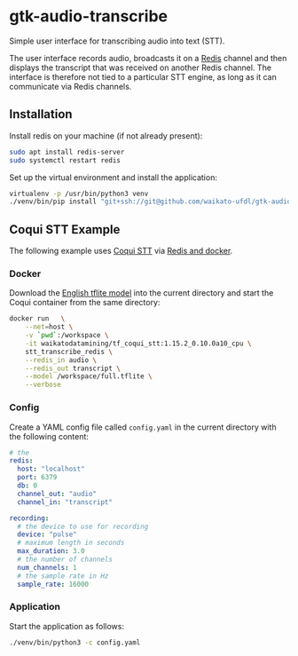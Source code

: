 # gtk-audio-transcribe
Simple user interface for transcribing audio into text (STT). 

The user interface records audio, broadcasts it on a [Redis](https://redis.io/) 
channel and then displays the transcript that was received on another Redis 
channel. The interface is therefore not tied to a particular STT engine, as long
as it can communicate via Redis channels.


## Installation

Install redis on your machine (if not already present):

```bash
sudo apt install redis-server
sudo systemctl restart redis
```

Set up the virtual environment and install the application:

```bash
virtualenv -p /usr/bin/python3 venv
./venv/bin/pip install "git+ssh://git@github.com/waikato-ufdl/gtk-audio-transcribe.git"
```

## Coqui STT Example

The following example uses [Coqui STT](https://github.com/coqui-ai/STT) via 
[Redis and docker](https://github.com/waikato-datamining/tensorflow/tree/master/coqui/stt).

### Docker

Download the [English tflite model](https://github.com/waikato-ufdl/gtk-audio-transcribe/releases/download/v1.3.0/full.tflite) 
into the current directory and start the Coqui container from the same directory: 

```bash
docker run   \
    --net=host \
    -v `pwd`:/workspace \
    -it waikatodatamining/tf_coqui_stt:1.15.2_0.10.0a10_cpu \
    stt_transcribe_redis \
    --redis_in audio \
    --redis_out transcript \
    --model /workspace/full.tflite \
    --verbose
```

### Config

Create a YAML config file called `config.yaml` in the current directory with the following content:

```yaml
# the 
redis:
  host: "localhost"
  port: 6379
  db: 0
  channel_out: "audio"
  channel_in: "transcript"

recording:
  # the device to use for recording
  device: "pulse"
  # maximum length in seconds
  max_duration: 3.0
  # the number of channels
  num_channels: 1
  # the sample rate in Hz
  sample_rate: 16000
```

### Application

Start the application as follows:

```bash
./venv/bin/python3 -c config.yaml
```
